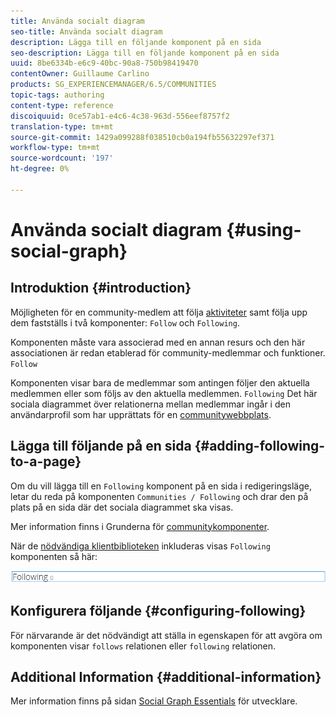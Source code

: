 ```yaml
---
title: Använda socialt diagram
seo-title: Använda socialt diagram
description: Lägga till en följande komponent på en sida
seo-description: Lägga till en följande komponent på en sida
uuid: 8be6334b-e6c9-40bc-90a8-750b98419470
contentOwner: Guillaume Carlino
products: SG_EXPERIENCEMANAGER/6.5/COMMUNITIES
topic-tags: authoring
content-type: reference
discoiquuid: 0ce57ab1-e4c6-4c38-963d-556eef8757f2
translation-type: tm+mt
source-git-commit: 1429a099288f038510cb0a194fb55632297ef371
workflow-type: tm+mt
source-wordcount: '197'
ht-degree: 0%

---
```



# Använda socialt diagram {#using-social-graph}

## Introduktion {#introduction}

Möjligheten för en community-medlem att följa [aktiviteter](activities.md) samt följa upp dem fastställs i två komponenter: `Follow` och `Following`.

Komponenten måste vara associerad med en annan resurs och den här associationen är redan etablerad för community-medlemmar och funktioner. `Follow`

Komponenten visar bara de medlemmar som antingen följer den aktuella medlemmen eller som följs av den aktuella medlemmen. `Following` Det här sociala diagrammet över relationerna mellan medlemmar ingår i den användarprofil som har upprättats för en [communitywebbplats](overview.md#communitiessites).

## Lägga till följande på en sida {#adding-following-to-a-page}

Om du vill lägga till en `Following` komponent på en sida i redigeringsläge, letar du reda på komponenten `Communities / Following` och drar den på plats på en sida där det sociala diagrammet ska visas.

Mer information finns i Grunderna för [communitykomponenter](basics.md).

När de [nödvändiga klientbiblioteken](essentials-socialgraph.md#essentials-for-client-side) inkluderas visas `Following` komponenten så här:

![följande](assets/following.png)

## Konfigurera följande {#configuring-following}

För närvarande är det nödvändigt att ställa in egenskapen för att avgöra om komponenten visar `follows` relationen eller `following` relationen.

## Additional Information {#additional-information}

Mer information finns på sidan [Social Graph Essentials](essentials-socialgraph.md) för utvecklare.
